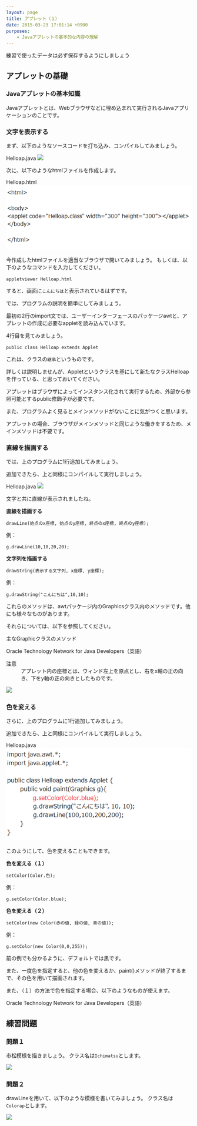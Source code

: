 ```yaml
---
layout: page
title: アプレット（１）
date: 2015-03-23 17:01:14 +0900
purposes:
    - Javaアプレットの基本的な内容の理解
---
```


練習で使ったデータは必ず保存するようにしましょう

アプレットの基礎
--------------

### Javaアプレットの基本知識

Javaアプレットとは、Webブラウザなどに埋め込まれて実行されるJavaアプリケーションのことです。

### 文字を表示する

まず、以下のようなソースコードを打ち込み、コンパイルしてみましょう。

Helloap.java
![](./pic/Helloap_java_2014.png)

次に、以下のようなhtmlファイルを作成します。

Helloap.html
![](./pic/Helloap.html.png)

今作成したhtmlファイルを適当なブラウザで開いてみましょう。
もしくは、以下のようなコマンドを入力してください。

    appletviewer Helloap.html

すると、画面に`こんにちは`と表示されているはずです。

では、プログラムの説明を簡単にしてみましょう。

最初の2行のimport文では、ユーザーインターフェースのパッケージawtと、アプレットの作成に必要なappletを読み込んでいます。

4行目を見てみましょう。

    public class Helloap extends Applet

これは、クラスの`継承`というものです。

詳しくは説明しませんが、Appletというクラスを基にして新たなクラスHelloapを作っている、と思っておいてください。

アプレットはブラウザによってインスタンス化されて実行するため、外部から参照可能とするpublic修飾子が必要です。

また、プログラムよく見るとメインメソッドがないことに気がつくと思います。

アプレットの場合、ブラウザがメインメソッドと同じような働きをするため、メインメソッドは不要です。

### 直線を描画する

では、上のプログラムに1行追加してみましょう。

追加できたら、上と同様にコンパイルして実行しましょう。

Helloap.java
![](./pic/Helloapv2_java_2014.png)

文字と共に直線が表示されましたね。

**直線を描画する**

    drawLine(始点のx座標, 始点のy座標, 終点のx座標, 終点のy座標);
    
例：

    g.drawLine(10,10,20,20);

**文字列を描画する**

    drawString(表示する文字列, x座標, y座標);

例：

    g.drawString("こんにちは",10,10);

これらのメソッドは、awtパッケージ内のGraphicsクラス内のメソッドです。他にも様々なものがあります。

それらについては、以下を参照してください。

主なGraphicクラスのメソッド

Oracle Technology Network for Java Developers（英語）

<dl>
<dt>注意</dt>
<dd>アプレット内の座標とは、ウィンド左上を原点とし、右をx軸の正の向き、下をy軸の正の向きとしたものです。</dd>
</dl>

![](./pic/2b9_appletwindow.png)

### 色を変える

さらに、上のプログラムに1行追加してみましょう。

追加できたら、上と同様にコンパイルして実行しましょう。

Helloap.java
![](./pic/Helloapv3.java.png)

このようにして、色を変えることもできます。

**色を変える（１）**

    setColor(Color.色);

例：

    g.setColor(Color.blue);

**色を変える（２）**

    setColor(new Color(赤の値, 緑の値, 青の値));

例：

    g.setColor(new Color(0,0,255));

前の例でも分かるように、デフォルトでは黒です。

また、一度色を指定すると、他の色を変えるか、paint()メソッドが終了するまで、その色を用いて描画されます。

また、（１）の方法で色を指定する場合、以下のようなものが使えます。

Oracle Technology Network for Java Developers（英語）

練習問題
--------------

### 問題１

市松模様を描きましょう。
クラス名は`Ichimatsu`とします。

![](./pic/2b9_Ichimatsu.png)

### 問題２

drawLineを用いて、以下のような模様を書いてみましょう。
クラス名は`Colorap`とします。

![](./pic/2b9_Colorap.png)
